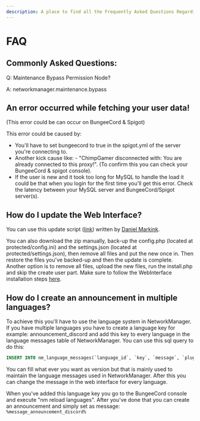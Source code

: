 ```yaml
---
description: A place to find all the Frequently Asked Questions Regarding NetworkManager.
---
```


# FAQ

## Commonly Asked Questions:

Q: Maintenance Bypass Permission Node?

A: networkmanager.maintenance.bypass

## An error occurred while fetching your user data!

\(This error could be can occur on BungeeCord & Spigot\)

This error could be caused by:

* You'll have to set bungeecord to true in the spigot.yml of the server you're connecting to.
* Another kick cause like: - "ChimpGamer disconnected with: You are already connected to this proxy!". \(To confirm this you can check your BungeeCord & spigot console\).
* If the user is new and it took too long for MySQL to handle the load it could be that when you login for the first time you'll get this error. Check the latency between your MySQL server and BungeeCord/Spigot server\(s\).

## How do I update the Web Interface?

You can use this update script \([link](https://github.com/ChimpGamer/NetworkManager/blob/master/Webbie/InstallScripts/nmpanel_update.sh)\) written by [Daniel Markink](https://github.com/DanielMarkink).

  
You can also download the zip manually, back-up the config.php \(located at protected/config.ini\) and the settings.json \(located at protected/settings.json\), then remove all files and put the new once in. Then restore the files you've backed-up and then the update is complete.  
Another option is to remove all files, upload the new files, run the install.php and skip the create user part. Make sure to follow the WebInterface installation steps [here](https://networkmanager.gitbook.io/wiki/installation/networkmanager-webinterface).

## How do I create an announcement in multiple languages?

To achieve this you'll have to use the language system in NetworkManager. If you have multiple languages you have to create a language key for example: announcement\_discord and add this key to every language in the language messages table of NetworkManager. You can use this sql query to do this:

```sql
INSERT INTO nm_language_messages(`language_id`, `key`, `message`, `plugin`, `version`) SELECT `id`, `announcement_discord`, `Please join our discord https://discord.gg/12345`, `NetworkManager`, `1.0.0` FROM nm_languages;
```

You can fill what ever you want as version but that is mainly used to maintain the language messages used in NetworkManager. After this you can change the message in the web interface for every language.

When you've added this language key you go to the BungeeCord console and execute "nm reload languages". After you've done that you can create an announcement and simply set as message: `%message_announcement_discord%`

